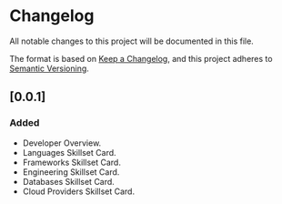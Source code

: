 # Changelog
All notable changes to this project will be documented in this file.

The format is based on [Keep a Changelog](https://keepachangelog.com/en/1.0.0/),
and this project adheres to [Semantic Versioning](https://semver.org/spec/v2.0.0.html).

## [0.0.1]

### Added
* Developer Overview.
* Languages Skillset Card.
* Frameworks Skillset Card.
* Engineering Skillset Card.
* Databases Skillset Card.
* Cloud Providers Skillset Card.

